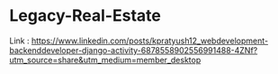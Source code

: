 # Legacy-Real-Estate

Link : https://www.linkedin.com/posts/kpratyush12_webdevelopment-backenddeveloper-django-activity-6878558902556991488-4ZNf?utm_source=share&utm_medium=member_desktop
